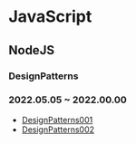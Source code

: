 # JavaScript
## NodeJS
### DesignPatterns
### 2022.05.05 ~ 2022.00.00
* [DesignPatterns001](https://github.com/injuk/TIL/blob/master/JavaScript/NodeJS/DesignPatterns/DesignPatterns001.md)
* [DesignPatterns002](https://github.com/injuk/TIL/blob/master/JavaScript/NodeJS/DesignPatterns/DesignPatterns002.md)